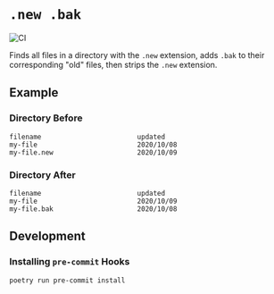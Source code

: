 # `.new .bak`

![CI](https://github.com/spenserblack/.new.bak/workflows/CI/badge.svg)

Finds all files in a directory with the `.new` extension, adds `.bak` to their corresponding "old"
files, then strips the `.new` extension.

## Example

### Directory Before

```
filename                        updated
my-file                         2020/10/08
my-file.new                     2020/10/09
```

### Directory After

```
filename                        updated
my-file                         2020/10/09
my-file.bak                     2020/10/08
```

## Development

### Installing `pre-commit` Hooks

```bash
poetry run pre-commit install
```
